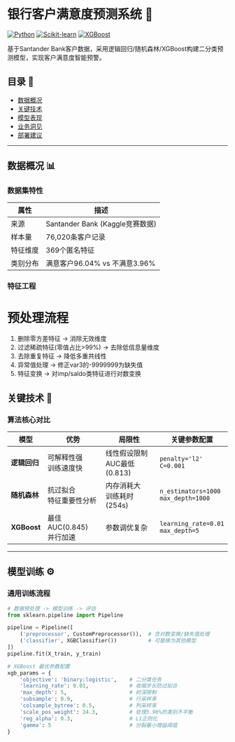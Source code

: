 # 银行客户满意度预测系统 🏦

[![Python](https://img.shields.io/badge/Python-3.8+-blue?logo=python)](https://www.python.org/)
[![Scikit-learn](https://img.shields.io/badge/Scikit--learn-1.2+-orange)](https://scikit-learn.org/)
[![XGBoost](https://img.shields.io/badge/XGBoost-1.7+-green)](https://xgboost.ai/)

基于Santander Bank客户数据，采用逻辑回归/随机森林/XGBoost构建二分类预测模型，实现客户满意度智能预警。

## 目录 📖
- [数据概况](#数据概况)
- [关键技术](#关键技术)
- [模型表现](#模型表现)
- [业务洞见](#业务洞见)
- [部署建议](#部署建议)

---

## 数据概况 📊

### 数据集特性
| 属性               | 描述                          |
|--------------------|-------------------------------|
| 来源               | Santander Bank (Kaggle竞赛数据) |
| 样本量             | 76,020条客户记录              |
| 特征维度           | 369个匿名特征                 |
| 类别分布           | 满意客户96.04% vs 不满意3.96% |

### 特征工程

# 预处理流程
1. 删除零方差特征 → 消除无效维度
2. 过滤稀疏特征(零值占比>99%) → 去除低信息量维度
3. 去除重复特征 → 降低多重共线性
4. 异常值处理 → 修正var3的-9999999为缺失值
5. 特征变换 → 对imp/saldo类特征进行对数变换

## 关键技术 🧠

### 算法核心对比
| 模型        | 优势                          | 局限性                          | 关键参数配置                     |
|-------------|-------------------------------|---------------------------------|----------------------------------|
| **逻辑回归** | 可解释性强<br>训练速度快      | 线性假设限制<br>AUC最低(0.813)  | `penalty='l2'`<br>`C=0.001`      |
| **随机森林** | 抗过拟合<br>特征重要性分析     | 内存消耗大<br>训练耗时(254s)    | `n_estimators=1000`<br>`max_depth=1000` |
| **XGBoost**  | 最佳AUC(0.845)<br>并行加速     | 参数调优复杂                    | `learning_rate=0.01`<br>`max_depth=5` |

---

## 模型训练 ⚙️

### 通用训练流程
```python
# 数据预处理 -> 模型训练 -> 评估
from sklearn.pipeline import Pipeline

pipeline = Pipeline([
    ('preprocessor', CustomPreprocessor()),  # 含对数变换/缺失值处理
    ('classifier', XGBClassifier())          # 可替换为其他模型
])
pipeline.fit(X_train, y_train)

# XGBoost 最优参数配置
xgb_params = {
    'objective': 'binary:logistic',    # 二分类任务
    'learning_rate': 0.01,             # 收缩步长防过拟合
    'max_depth': 5,                    # 树深限制
    'subsample': 0.9,                  # 行采样率
    'colsample_bytree': 0.5,           # 列采样率
    'scale_pos_weight': 24.3,          # 处理3.96%的类别不平衡
    'reg_alpha': 0.3,                  # L1正则化
    'gamma': 5                         # 分裂最小增益阈值
}

